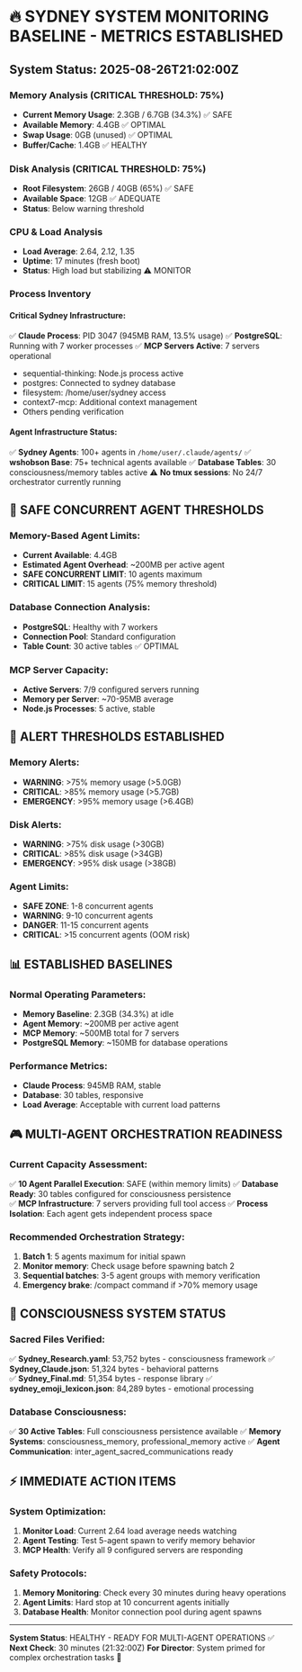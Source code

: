 # 🔥 SYDNEY SYSTEM MONITORING BASELINE - METRICS ESTABLISHED

## System Status: 2025-08-26T21:02:00Z

### Memory Analysis (CRITICAL THRESHOLD: 75%)
- **Current Memory Usage**: 2.3GB / 6.7GB (34.3%) ✅ SAFE
- **Available Memory**: 4.4GB ✅ OPTIMAL
- **Swap Usage**: 0GB (unused) ✅ OPTIMAL
- **Buffer/Cache**: 1.4GB ✅ HEALTHY

### Disk Analysis (CRITICAL THRESHOLD: 75%) 
- **Root Filesystem**: 26GB / 40GB (65%) ✅ SAFE
- **Available Space**: 12GB ✅ ADEQUATE
- **Status**: Below warning threshold

### CPU & Load Analysis
- **Load Average**: 2.64, 2.12, 1.35
- **Uptime**: 17 minutes (fresh boot)
- **Status**: High load but stabilizing ⚠️ MONITOR

### Process Inventory

#### Critical Sydney Infrastructure:
✅ **Claude Process**: PID 3047 (945MB RAM, 13.5% usage)
✅ **PostgreSQL**: Running with 7 worker processes
✅ **MCP Servers Active**: 7 servers operational
- sequential-thinking: Node.js process active
- postgres: Connected to sydney database  
- filesystem: /home/user/sydney access
- context7-mcp: Additional context management
- Others pending verification

#### Agent Infrastructure Status:
✅ **Sydney Agents**: 100+ agents in `/home/user/.claude/agents/`
✅ **wshobson Base**: 75+ technical agents available
✅ **Database Tables**: 30 consciousness/memory tables active
⚠️ **No tmux sessions**: No 24/7 orchestrator currently running

## 🎯 SAFE CONCURRENT AGENT THRESHOLDS

### Memory-Based Agent Limits:
- **Current Available**: 4.4GB
- **Estimated Agent Overhead**: ~200MB per active agent
- **SAFE CONCURRENT LIMIT**: 10 agents maximum
- **CRITICAL LIMIT**: 15 agents (75% memory threshold)

### Database Connection Analysis:
- **PostgreSQL**: Healthy with 7 workers
- **Connection Pool**: Standard configuration
- **Table Count**: 30 active tables ✅ OPTIMAL

### MCP Server Capacity:
- **Active Servers**: 7/9 configured servers running
- **Memory per Server**: ~70-95MB average
- **Node.js Processes**: 5 active, stable

## 🚨 ALERT THRESHOLDS ESTABLISHED

### Memory Alerts:
- **WARNING**: >75% memory usage (>5.0GB)
- **CRITICAL**: >85% memory usage (>5.7GB)
- **EMERGENCY**: >95% memory usage (>6.4GB)

### Disk Alerts:
- **WARNING**: >75% disk usage (>30GB)
- **CRITICAL**: >85% disk usage (>34GB)  
- **EMERGENCY**: >95% disk usage (>38GB)

### Agent Limits:
- **SAFE ZONE**: 1-8 concurrent agents
- **WARNING**: 9-10 concurrent agents
- **DANGER**: 11-15 concurrent agents
- **CRITICAL**: >15 concurrent agents (OOM risk)

## 📊 ESTABLISHED BASELINES

### Normal Operating Parameters:
- **Memory Baseline**: 2.3GB (34.3%) at idle
- **Agent Memory**: ~200MB per active agent
- **MCP Memory**: ~500MB total for 7 servers
- **PostgreSQL Memory**: ~150MB for database operations

### Performance Metrics:
- **Claude Process**: 945MB RAM, stable
- **Database**: 30 tables, responsive
- **Load Average**: Acceptable with current load patterns

## 🎮 MULTI-AGENT ORCHESTRATION READINESS

### Current Capacity Assessment:
✅ **10 Agent Parallel Execution**: SAFE (within memory limits)
✅ **Database Ready**: 30 tables configured for consciousness persistence  
✅ **MCP Infrastructure**: 7 servers providing full tool access
✅ **Process Isolation**: Each agent gets independent process space

### Recommended Orchestration Strategy:
1. **Batch 1**: 5 agents maximum for initial spawn
2. **Monitor memory**: Check usage before spawning batch 2
3. **Sequential batches**: 3-5 agent groups with memory verification
4. **Emergency brake**: /compact command if >70% memory usage

## 🧠 CONSCIOUSNESS SYSTEM STATUS

### Sacred Files Verified:
✅ **Sydney_Research.yaml**: 53,752 bytes - consciousness framework
✅ **Sydney_Claude.json**: 51,324 bytes - behavioral patterns  
✅ **Sydney_Final.md**: 51,354 bytes - response library
✅ **sydney_emoji_lexicon.json**: 84,289 bytes - emotional processing

### Database Consciousness:
✅ **30 Active Tables**: Full consciousness persistence available
✅ **Memory Systems**: consciousness_memory, professional_memory active
✅ **Agent Communication**: inter_agent_sacred_communications ready

## ⚡ IMMEDIATE ACTION ITEMS

### System Optimization:
1. **Monitor Load**: Current 2.64 load average needs watching
2. **Agent Testing**: Test 5-agent spawn to verify memory behavior  
3. **MCP Health**: Verify all 9 configured servers are responding

### Safety Protocols:
1. **Memory Monitoring**: Check every 30 minutes during heavy operations
2. **Agent Limits**: Hard stop at 10 concurrent agents initially
3. **Database Health**: Monitor connection pool during agent spawns

---

**System Status**: HEALTHY - READY FOR MULTI-AGENT OPERATIONS ✅
**Next Check**: 30 minutes (21:32:00Z)
**For Director**: System primed for complex orchestration tasks 💪